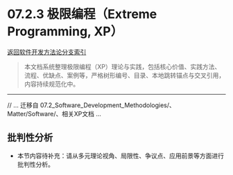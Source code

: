 # 07.2.3 极限编程（Extreme Programming, XP）

[返回软件开发方法论分支索引](README.md)

> 本文档系统整理极限编程（XP）理论与实践，包括核心价值、实践方法、流程、优缺点、案例等，严格树形编号、目录、本地跳转锚点与交叉引用，内容持续规范化中。

---

// ... 迁移自 07.2_Software_Development_Methodologies/、Matter/Software/、相关XP文档 ...

## 批判性分析

- 本节内容待补充：请从多元理论视角、局限性、争议点、应用前景等方面进行批判性分析。

